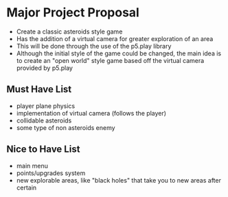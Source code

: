 # Major Project Proposal

- Create a classic asteroids style game
- Has the addition of a virtual camera for greater exploration of an area
- This will be done through the use of the p5.play library
- Although the initial style of the game could be changed, the main idea is to create an "open world" style game based off the virtual camera provided by p5.play

## Must Have List

- player plane physics
- implementation of virtual camera (follows the player)
- collidable asteroids
- some type of non asteroids enemy

## Nice to Have List

- main menu
- points/upgrades system
- new explorable areas, like "black holes" that take you to new areas after certain
